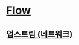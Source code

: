 # [Flow](https://kotlin.github.io/kotlinx.coroutines/kotlinx-coroutines-core/kotlinx.coroutines.flow/-flow/)
## [업스트림 (네트워크)](https://ko.wikipedia.org/wiki/%EC%97%85%EC%8A%A4%ED%8A%B8%EB%A6%BC_(%EB%84%A4%ED%8A%B8%EC%9B%8C%ED%81%AC))
